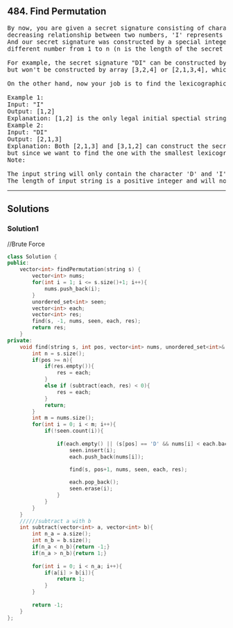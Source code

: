 ## 484. Find Permutation

<pre>
By now, you are given a secret signature consisting of character 'D' and 'I'. 'D' represents a 
decreasing relationship between two numbers, 'I' represents an increasing relationship between two numbers. 
And our secret signature was constructed by a special integer array, which contains uniquely all the 
different number from 1 to n (n is the length of the secret signature plus 1). 

For example, the secret signature "DI" can be constructed by array [2,1,3] or [3,1,2], 
but won't be constructed by array [3,2,4] or [2,1,3,4], which are both illegal constructing special string that can't represent the "DI" secret signature.

On the other hand, now your job is to find the lexicographically smallest permutation of [1, 2, ... n] could refer to the given secret signature in the input.

Example 1:
Input: "I"
Output: [1,2]
Explanation: [1,2] is the only legal initial spectial string can construct secret signature "I", where the number 1 and 2 construct an increasing relationship.
Example 2:
Input: "DI"
Output: [2,1,3]
Explanation: Both [2,1,3] and [3,1,2] can construct the secret signature "DI", 
but since we want to find the one with the smallest lexicographical permutation, you need to output [2,1,3]
Note:

The input string will only contain the character 'D' and 'I'.
The length of input string is a positive integer and will not exceed 10,000
</pre>

----------------------------------------------------------------

## Solutions

### Solution1
//Brute Force
```c++
class Solution {
public:
    vector<int> findPermutation(string s) {
        vector<int> nums;
        for(int i = 1; i <= s.size()+1; i++){
            nums.push_back(i);
        }
        unordered_set<int> seen;
        vector<int> each;
        vector<int> res;
        find(s, -1, nums, seen, each, res);
        return res;
    }
private:
    void find(string s, int pos, vector<int> nums, unordered_set<int>& seen, vector<int>& each, vector<int>& res){
        int n = s.size();
        if(pos >= n){
            if(res.empty()){
                res = each;
            }
            else if (subtract(each, res) < 0){
                res = each;
            }
            return;
        }
        int m = nums.size();
        for(int i = 0; i < m; i++){
            if(!seen.count(i)){
                
                if(each.empty() || (s[pos] == 'D' && nums[i] < each.back()) || (s[pos] == 'I' && nums[i] > each.back()) ){
                    seen.insert(i);
                    each.push_back(nums[i]);

                    find(s, pos+1, nums, seen, each, res);
                    
                    each.pop_back();
                    seen.erase(i);                    
                }
            }
        }
    }
    //////subtract a with b
    int subtract(vector<int> a, vector<int> b){
        int n_a = a.size();
        int n_b = b.size();
        if(n_a < n_b){return -1;}
        if(n_a > n_b){return 1;}
        
        for(int i = 0; i < n_a; i++){
            if(a[i] > b[i]){
                return 1;
            }
        }
        
        return -1;
    }
};

```



